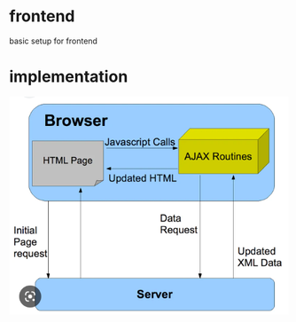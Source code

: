# frontend
basic setup for frontend

# implementation

![Alt text](./myfile.PNG?raw=true "implementation")